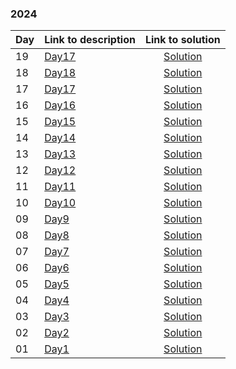 ### 2024
| Day | Link to description | Link to solution
|:---|:---|:---:|
| 19 | [Day17](https://adventofcode.com/2024/day/19) | [Solution](https://github.com/T1r1osh/advent-of-code/tree/main/solutions/2024/Day19)|
| 18 | [Day18](https://adventofcode.com/2024/day/18) | [Solution](https://github.com/T1r1osh/advent-of-code/tree/main/solutions/2024/Day18)|
| 17 | [Day17](https://adventofcode.com/2024/day/17) | [Solution](https://github.com/T1r1osh/advent-of-code/tree/main/solutions/2024/Day17)|
| 16 | [Day16](https://adventofcode.com/2024/day/16) | [Solution](https://github.com/T1r1osh/advent-of-code/tree/main/solutions/2024/Day16)|
| 15 | [Day15](https://adventofcode.com/2024/day/15) | [Solution](https://github.com/T1r1osh/advent-of-code/tree/main/solutions/2024/Day15)|
| 14 | [Day14](https://adventofcode.com/2024/day/14) | [Solution](https://github.com/T1r1osh/advent-of-code/tree/main/solutions/2024/Day14)|
| 13 | [Day13](https://adventofcode.com/2024/day/13) | [Solution](https://github.com/T1r1osh/advent-of-code/tree/main/solutions/2024/Day13)|
| 12 | [Day12](https://adventofcode.com/2024/day/12) | [Solution](https://github.com/T1r1osh/advent-of-code/tree/main/solutions/2024/Day12)|
| 11 | [Day11](https://adventofcode.com/2024/day/11) | [Solution](https://github.com/T1r1osh/advent-of-code/tree/main/solutions/2024/Day11)|
| 10 | [Day10](https://adventofcode.com/2024/day/10) | [Solution](https://github.com/T1r1osh/advent-of-code/tree/main/solutions/2024/Day10)|
| 09 | [Day9](https://adventofcode.com/2024/day/9) | [Solution](https://github.com/T1r1osh/advent-of-code/tree/main/solutions/2024/Day09)|
| 08 | [Day8](https://adventofcode.com/2024/day/8) | [Solution](https://github.com/T1r1osh/advent-of-code/tree/main/solutions/2024/Day08)|
| 07 | [Day7](https://adventofcode.com/2024/day/7) | [Solution](https://github.com/T1r1osh/advent-of-code/tree/main/solutions/2024/Day07)|
| 06 | [Day6](https://adventofcode.com/2024/day/6) | [Solution](https://github.com/T1r1osh/advent-of-code/tree/main/solutions/2024/Day06)|
| 05 | [Day5](https://adventofcode.com/2024/day/5) | [Solution](https://github.com/T1r1osh/advent-of-code/tree/main/solutions/2024/Day05)|
| 04 | [Day4](https://adventofcode.com/2024/day/4) | [Solution](https://github.com/T1r1osh/advent-of-code/tree/main/solutions/2024/Day04)|
| 03 | [Day3](https://adventofcode.com/2024/day/3) | [Solution](https://github.com/T1r1osh/advent-of-code/tree/main/solutions/2024/Day03)|
| 02 | [Day2](https://adventofcode.com/2024/day/2) | [Solution](https://github.com/T1r1osh/advent-of-code/tree/main/solutions/2024/Day02)|
| 01 | [Day1](https://adventofcode.com/2024/day/1) | [Solution](https://github.com/T1r1osh/advent-of-code/tree/main/solutions/2024/Day01)|